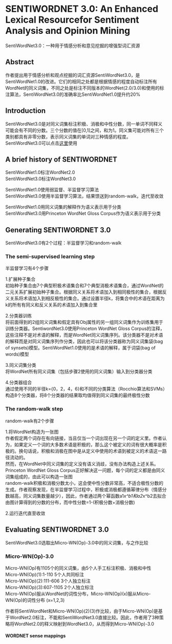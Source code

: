# SENTIWORDNET 3.0: An Enhanced Lexical Resourcefor Sentiment Analysis and Opinion Mining
SentiWordNet3.0：一种用于情感分析和意见挖掘的增强型词汇资源

## Abstract
作者提出用于情感分析和观点挖掘的词汇资源SentiWordNet3.0，是SentiWordNet1.0的改进。它们的相同之处都是根据情感的程度自动标注所有WordNet的同义词集，不同之处是标注不同版本的WordNet(2.0/3.0)和使用的标注算法，SentiWordNet3.0的准确率比SentiWordNet1.0提升约20%

## Introduction
SentiWordNet3.0是对同义词集标注积极、消极和中性分数，同一单词不同释义可能会有不同的分数。三个分数的值在\[0,1]之间，和为1。同义集可能对所有三个类别都具有非零分数，表示同义词集的单词对三种情感的程度。SentiWordNet3.0可以点击[这里](http://sentiwordnet.isti.cnr.it/)使用

## A brief history of SENTIWORDNET
SentiWordNet1.0标注WordNet2.0<br>
SentiWordNet3.0标注WordNet3.0

SentiWordNet1.0使用弱监督、半监督学习算法<br>
SentiWordNet3.0使用半监督学习算法，结果馈送到random-walk，迭代至收敛

SentiWordNet1.0用同义词集的解释作为语义表示用于分类<br>
SentiWordNet3.0用Princeton WordNet Gloss Corpus作为语义表示用于分类

## Generating SENTIWORDNET 3.0
SentiWordNet3.0有2个过程：半监督学习和random-walk

### The semi-supervised learning step
半监督学习有4个步骤

1.扩展种子集合<br>
初始种子集合由7个典型积极术语集合和7个典型消极术语集合，通过WordNet的二元关系扩展初始种子集合。根据同义关系将术语加入到相同极性的集合，根据反义关系将术语加入到相反极性的集合。通过设置半径k，将集合中的术语在距离为k的所有有同义和反义关系的术语加入到集合里

2.分类器训练<br>
将前面得到的2组同义词集和假定具有Obj属性的另一组同义词集作为训练集用于训练分类器。SentiwordNet3.0使用Princeton WordNet Gloss Corpus的注释，这些注释不是对术语的解释，而是WordNet同义词集序列。该分类器不是对术语的解释而是对同义词集序列作分类，因此也可以将该分类器称为同义词集袋(bag of synsets)模型。SentiWordNet1.0使用的是术语的解释，属于词袋(bag of words)模型

3.同义词集分类<br>
将WordNet所有同义词集（包括步骤2使用的同义词集）输入到分类器分类

4.分类器组合<br>
通过使用不同的半径k={0，2，4，6}和不同的分类算法（Rocchio算法和SVMs）构造8个分类器，将8个分类器的结果取均值得到同义词集的最终极性分数

### The random-walk step
random-walk有2个步骤

1.将WordNet构造为一张图<br>
作者假定两个词存在有向链接，当且仅当一个词出现在另一个词的定义里。作者认为，如果定义一个词的大多数术语是积极的，那么这个被定义的词有很大概率是积极的。换句话说，积极和消极在图中是从定义中使用的术语到被定义的术语这一路径流动的。<br>
然而，在WordNet中同义词集的定义没有语义消歧，没有办法构造上述关系。Princeton WordNet Gloss Corpus正好解决这一问题，每个词的定义都是由同义词集组成的，由此可以构造一张图<br>
random-walk积极和消极分数太小，这会使中性分数非常高，不适合极性分数的生成。作者观察发现，在半监督学习过程中，积极或消极都遵循幂律分布（情感分数越高，同义词集数量越少），因此，作者通过两个幂函数a1*x^b1和a2*x^b2去拟合由图计算得到的分数的分布，而中性分数=1-(积极分数+消极分数)

2.运行迭代直至收敛

## Evaluating SENTIWORDNET 3.0
SentiWordNet3.0选取出Micro-WN(Op)-3.0中的同义词集，与之作比较

### Micro-WN(Op)-3.0
Micro-WN(Op)有1105个的同义词集，由5个人手工标注积极、消极和中性<br>
Micro-WN(Op)(1):1-110 5个人共同标注<br>
Micro-WN(Op)(2):111-606 3个人独立标注<br>
Micro-WN(Op)(3):607-1105 2个人独立标注<br>
Micro-WN(Op)服从WordNet的词性分布，Micro-WN(Op)(x)服从Micro-WN(Op)的词性分布 (x=1,2,3)

作者将SentiWordNet和Micro-WN(Op)(2)(3)作比较，由于Micro-WN(Op)是基于WordNet2.0标注，不能和SentiWordNet3.0直接比较。因此，作者用了3种策略将WordNet2.0的释义映射到WordNet3.0，从而得到Micro-WN(Op)-3.0

#### WORDNET sense mappings

